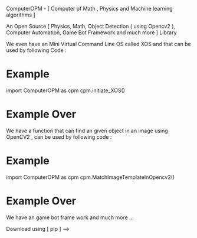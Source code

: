 ComputerOPM - [ Computer of Math , Physics and Machine learning algorithms ]

An Open Source [ Physics, Math, Object Detection ( using Opencv2 ), Computer Automation, Game Bot Framework and much more ] Library

We even have an Mini Virtual Command Line OS called XOS and that can be used by following Code :

# Example #

import ComputerOPM as cpm
cpm.initiate_XOS()

# Example Over #

We have a function that can find an given object in an image using OpenCV2 , can be used by following code :

# Example #

import ComputerOPM as cpm
cpm.MatchImageTemplateInOpencv2()

# Example Over #

We have an game bot frame work and much more ...

Download using [ pip ] --> 
